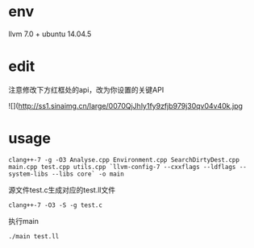 # env
llvm 7.0 + 
ubuntu 14.04.5

# edit
注意修改下方红框处的api，改为你设置的关键API

![](http://ss1.sinaimg.cn/large/0070QjJhly1fy9zfjb979j30qv04v40k.jpg

# usage

```
clang++-7 -g -O3 Analyse.cpp Environment.cpp SearchDirtyDest.cpp main.cpp test.cpp utils.cpp `llvm-config-7 --cxxflags --ldflags --system-libs --libs core` -o main
```
源文件test.c生成对应的test.ll文件
```
clang++-7 -O3 -S -g test.c
```
执行main
```
./main test.ll
```
